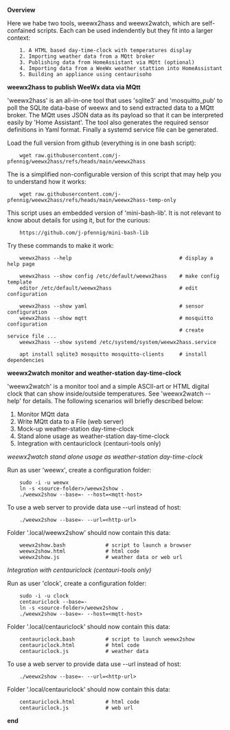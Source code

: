 **Overview**

Here we habe two tools, weewx2hass and weewx2watch, which are self-confained
scripts. Each can be used indendently but they fit into a larger context:

        1. A HTML based day-time-clock with temperatures display
        2. Importing weather data from a MQtt broker
        3. Publishing data from HomeAssistant via MQtt (optional)
        4. Importing data from a WeeWx weather stattion into HomeAssistant
        5. Building an appliance using centaurisoho


**weewx2hass to publish WeeWx data via MQtt**

'weewx2hass' is an all-in-one tool that uses 'sqlite3' and 'mosquitto_pub' to
poll the SQLite data-base of weewx and to send extracted data to a MQtt broker.
The MQtt uses JSON data as its payload so that it can be interpreted easily by
'Home Assistant'. The tool also generates the required sensor definitions in
Yaml format. Finally a systemd service file can be generated.

Load the full version from github (everything is in one bash script):

        wget raw.githubusercontent.com/j-pfennig/weewx2hass/refs/heads/main/weewx2hass

The is a simplified non-configurable version of this script that may help you
to understand how it works:

        wget raw.githubusercontent.com/j-pfennig/weewx2hass/refs/heads/main/weewx2hass-temp-only

This script uses an embedded version of 'mini-bash-lib'. It is not relevant to
know about details for using it, but for the curious:

        https://github.com/j-pfennig/mini-bash-lib

Try these commands to make it work:

        weewx2hass --help                                   # display a help page

        weewx2hass --show config /etc/default/weewx2hass    # make config template
        editor /etc/default/weewx2hass                      # edit configuration

        weewx2hass --show yaml                              # sensor configuration
        weewx2hass --show mqtt                              # mosquitto configuration
                                                            # create service file ...
        weewx2hass --show systemd /etc/systemd/system/weewx2hass.service

        apt install sqlite3 mosquitto mosquitto-clients     # install dependencies

**weewx2watch monitor and weather-station day-time-clock**

'weewx2watch' is a monitor tool and a simple ASCII-art or HTML digital clock
that can show inside/outside temperatures. See 'weewx2watch --help' for details.
The following scenarios will briefly described below:

1. Monitor MQtt data
2. Write MQtt data to a File (web server)
3. Mock-up weather-station day-time-clock
4. Stand alone usage as weather-station day-time-clock
5. Integration with centauriclock (centauri-tools only)

*weewx2watch stand alone usage as weather-station day-time-clock*

Run as user 'weewx', create a configuration folder:

        sudo -i -u weewx
        ln -s <source-folder>/weewx2show .
        ./weewx2show --base=- --host=<mqtt-host>

To use a web server to provide data use --url instead of host:

        ./weewx2show --base=- --url=<http-url>

Folder '.local/weewx2show' should now contain this data:

        weewx2show.bash             # script to launch a browser
        weewx2show.html             # html code
        weewx2show.js               # weather data or web url

*Integration with centauriclock (centauri-tools only)*

Run as user 'clock', create a configuration folder:

        sudo -i -u clock
        centauriclock --base=-
        ln -s <source-folder>/weewx2show .
        ./weewx2show --base=- --host=<mqtt-host>

Folder '.local/centauriclock' should now contain this data:

        centauriclock.bash          # script to launch weewx2show
        centauriclock.html          # html code
        centauriclock.js            # weather data

To use a web server to provide data use --url instead of host:

        ./weewx2show --base=- --url=<http-url>

Folder '.local/centauriclock' should now contain this data:

        centauriclock.html          # html code
        centauriclock.js            # web url

**end**
